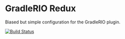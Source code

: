 GradleRIO Redux
===============
Biased but simple configuration for the GradleRIO plugin.

[![Build Status](https://travis-ci.com/Team5818/GradleRIO-Redux.svg?branch=master)](https://travis-ci.com/Team5818/GradleRIO-Redux)
